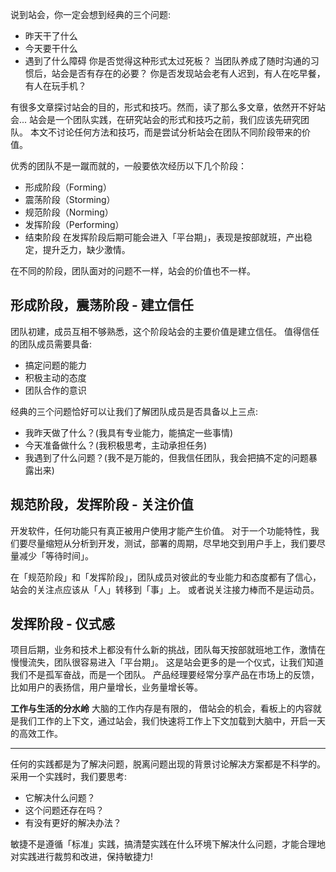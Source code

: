 说到站会，你一定会想到经典的三个问题:
* 昨天干了什么
* 今天要干什么
* 遇到了什么障碍
你是否觉得这种形式太过死板？
当团队养成了随时沟通的习惯后，站会是否有存在的必要？
你是否发现站会老有人迟到，有人在吃早餐，有人在玩手机？

有很多文章探讨站会的目的，形式和技巧。然而，读了那么多文章，依然开不好站会...
站会是一个团队实践，在研究站会的形式和技巧之前，我们应该先研究团队。
本文不讨论任何方法和技巧，而是尝试分析站会在团队不同阶段带来的价值。

优秀的团队不是一蹴而就的，一般要依次经历以下几个阶段：
* 形成阶段（Forming）
* 震荡阶段（Storming）
* 规范阶段（Norming）
* 发挥阶段（Performing）
* 结束阶段
在发挥阶段后期可能会进入「平台期」，表现是按部就班，产出稳定，提升乏力，缺少激情。

在不同的阶段，团队面对的问题不一样，站会的价值也不一样。

## 形成阶段，震荡阶段 - 建立信任
团队初建，成员互相不够熟悉，这个阶段站会的主要价值是建立信任。
值得信任的团队成员需要具备:
* 搞定问题的能力
* 积极主动的态度
* 团队合作的意识

经典的三个问题恰好可以让我们了解团队成员是否具备以上三点:
* 我昨天做了什么？(我具有专业能力，能搞定一些事情)
* 今天准备做什么？(我积极思考，主动承担任务)
* 我遇到了什么问题？(我不是万能的，但我信任团队，我会把搞不定的问题暴露出来)

## 规范阶段，发挥阶段 - 关注价值
开发软件，任何功能只有真正被用户使用才能产生价值。
对于一个功能特性，我们要尽量缩短从分析到开发，测试，部署的周期，尽早地交到用户手上，我们要尽量减少「等待时间」。

在「规范阶段」和「发挥阶段」，团队成员对彼此的专业能力和态度都有了信心，站会的关注点应该从「人」转移到「事」上。
或者说关注接力棒而不是运动员。

## 发挥阶段 - 仪式感
项目后期，业务和技术上都没有什么新的挑战，团队每天按部就班地工作，激情在慢慢流失，团队很容易进入「平台期」。
这是站会更多的是一个仪式，让我们知道我们不是孤军奋战，而是一个团队。
产品经理要经常分享产品在市场上的反馈，比如用户的表扬信，用户量增长，业务量增长等。


**工作与生活的分水岭**
大脑的工作内存是有限的， 借站会的机会，看板上的内容就是我们工作的上下文，通过站会，我们快速将工作上下文加载到大脑中，开启一天的高效工作。
- - - - -
任何的实践都是为了解决问题，脱离问题出现的背景讨论解决方案都是不科学的。
采用一个实践时，我们要思考:
* 它解决什么问题？
* 这个问题还存在吗？
* 有没有更好的解决办法？

敏捷不是遵循「标准」实践，搞清楚实践在什么环境下解决什么问题，才能合理地对实践进行裁剪和改进，保持敏捷力!